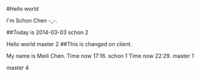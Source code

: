 #Hello world

I'm Schon Chen -_-.

##Today is 2014-03-03
schon 2

Hello world
master 2
##This is changed on client.

My name is Meili Chen.
Time now 17:16.
schon 1
Time now 22:29.
master 1

master 4
